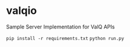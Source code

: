 # valqio
Sample Server Implementation for ValQ APIs

`pip install -r requirements.txt`
`python run.py`
